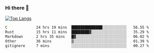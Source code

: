 ### Hi there 👋

<!--
**3Xpl0it3r/3Xpl0it3r** is a ✨ _special_ ✨ repository because its `README.md` (this file) appears on your GitHub profile.

Here are some ideas to get you started:

- 🔭 I’m currently working on ...
- 🌱 I’m currently learning ...
- 👯 I’m looking to collaborate on ...
- 🤔 I’m looking for help with ...
- 💬 Ask me about ...
- 📫 How to reach me: ...
- 😄 Pronouns: ...
- ⚡ Fun fact: ...
-->


[![Top Langs](https://github-readme-stats.vercel.app/api/top-langs/?username=3Xpl0it3r&layout=compact)](https://github.com/3Xpl0it3r/3Xpl0it3r)

<!--START_SECTION:waka-->

```txt
C             24 hrs 19 mins  ██████████████░░░░░░░░░░░   56.55 %
Rust          15 hrs 11 mins  ████████▓░░░░░░░░░░░░░░░░   35.29 %
Markdown      2 hrs 35 mins   █▓░░░░░░░░░░░░░░░░░░░░░░░   06.02 %
Other         36 mins         ▒░░░░░░░░░░░░░░░░░░░░░░░░   01.39 %
gitignore     7 mins          ░░░░░░░░░░░░░░░░░░░░░░░░░   00.27 %
```

<!--END_SECTION:waka-->
